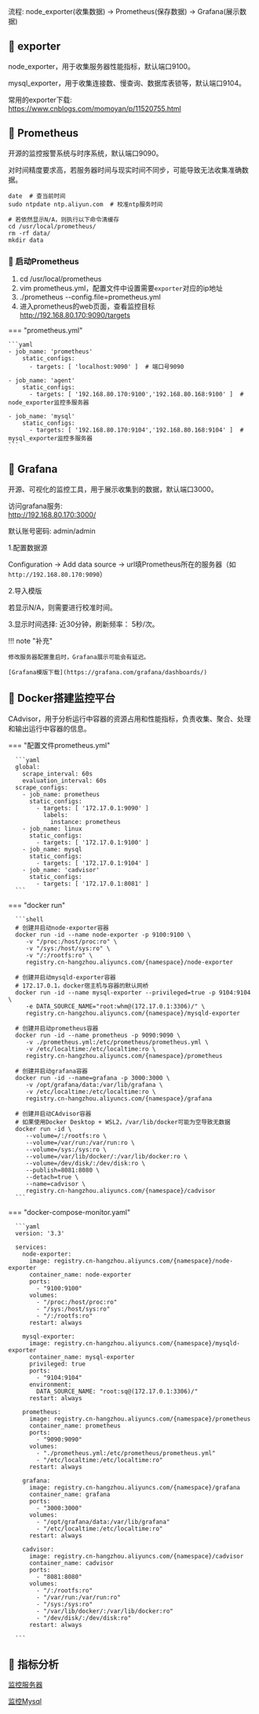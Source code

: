 流程: node_exporter(收集数据) -> Prometheus(保存数据) -> Grafana(展示数据)

## 📌 exporter

node_exporter，用于收集服务器性能指标，默认端口9100。

mysql_exporter，用于收集连接数、慢查询、数据库表锁等，默认端口9104。

常用的exporter下载:  
https://www.cnblogs.com/momoyan/p/11520755.html

## 📌 Prometheus

开源的监控报警系统与时序系统，默认端口9090。

对时间精度要求高，若服务器时间与现实时间不同步，可能导致无法收集准确数据。

```shell
date  # 查当前时间
sudo ntpdate ntp.aliyun.com  # 校准ntp服务时间

# 若依然显示N/A，则执行以下命令清缓存
cd /usr/local/prometheus/
rm -rf data/
mkdir data
```

### 🚁 启动Prometheus

1. cd /usr/local/prometheus
2. vim prometheus.yml，配置文件中设置需要`exporter`对应的ip地址
3. ./prometheus --config.file=prometheus.yml
4. 进入prometheus的web页面，查看监控目标  
   http://192.168.80.170:9090/targets

=== "prometheus.yml"

    ```yaml
    - job_name: 'prometheus'
        static_configs:
          - targets: [ 'localhost:9090' ]  # 端口号9090
    
    - job_name: 'agent'
        static_configs:
          - targets: [ '192.168.80.170:9100','192.168.80.168:9100' ]  # node_exporter监控多服务器
    
    - job_name: 'mysql'
        static_configs:
          - targets: [ '192.168.80.170:9104','192.168.80.168:9104' ]  # mysql_exporter监控多服务器
    ```

## 📌 Grafana

开源、可视化的监控工具，用于展示收集到的数据，默认端口3000。

访问grafana服务:  
http://192.168.80.170:3000/

默认账号密码: admin/admin

1.配置数据源

Configuration -> Add data source -> url填Prometheus所在的服务器（如`http://192.168.80.170:9090`）

2.导入模版

若显示N/A，则需要进行校准时间。

3.显示时间选择: 近30分钟，刷新频率： 5秒/次。

!!! note "补充"

    修改服务器配置重启时，Grafana展示可能会有延迟。

    [Grafana模版下载](https://grafana.com/grafana/dashboards/)

## 📌 Docker搭建监控平台

CAdvisor，用于分析运行中容器的资源占用和性能指标，负责收集、聚合、处理和输出运行中容器的信息。

=== "配置文件prometheus.yml"

      ```yaml
      global:
        scrape_interval: 60s
        evaluation_interval: 60s
      scrape_configs:
        - job_name: prometheus
          static_configs:
            - targets: [ '172.17.0.1:9090' ]
              labels:
                instance: prometheus
        - job_name: linux
          static_configs:
            - targets: [ '172.17.0.1:9100' ]
        - job_name: mysql
          static_configs:
            - targets: [ '172.17.0.1:9104' ]
        - job_name: 'cadvisor'
          static_configs:
            - targets: [ '172.17.0.1:8081' ]
      ```

=== "docker run"
      
      ```shell
      # 创建并启动node-exporter容器
      docker run -id --name node-exporter -p 9100:9100 \
         -v "/proc:/host/proc:ro" \
         -v "/sys:/host/sys:ro" \
         -v "/:/rootfs:ro" \
         registry.cn-hangzhou.aliyuncs.com/{namespace}/node-exporter
         
      # 创建并启动mysqld-exporter容器
      # 172.17.0.1，docker宿主机与容器的默认网桥
      docker run -id --name mysql-exporter --privileged=true -p 9104:9104 \
         -e DATA_SOURCE_NAME="root:whm@(172.17.0.1:3306)/" \
         registry.cn-hangzhou.aliyuncs.com/{namespace}/mysqld-exporter
         
      # 创建并启动prometheus容器
      docker run -id --name prometheus -p 9090:9090 \
         -v ./prometheus.yml:/etc/prometheus/prometheus.yml \
         -v /etc/localtime:/etc/localtime:ro \
         registry.cn-hangzhou.aliyuncs.com/{namespace}/prometheus
         
      # 创建并启动grafana容器
      docker run -id --name=grafana -p 3000:3000 \
         -v /opt/grafana/data:/var/lib/grafana \
         -v /etc/localtime:/etc/localtime:ro \
         registry.cn-hangzhou.aliyuncs.com/{namespace}/grafana
      
      # 创建并启动CAdvisor容器
      # 如果使用Docker Desktop + WSL2，/var/lib/docker可能为空导致无数据
      docker run -id \
         --volume=/:/rootfs:ro \
         --volume=/var/run:/var/run:ro \
         --volume=/sys:/sys:ro \
         --volume=/var/lib/docker/:/var/lib/docker:ro \
         --volume=/dev/disk/:/dev/disk:ro \
         --publish=8081:8080 \
         --detach=true \
         --name=cadvisor \
         registry.cn-hangzhou.aliyuncs.com/{namespace}/cadvisor
      ```

=== "docker-compose-monitor.yaml"
      
      ```yaml
      version: '3.3'
      
      services:
        node-exporter:
          image: registry.cn-hangzhou.aliyuncs.com/{namespace}/node-exporter
          container_name: node-exporter
          ports:
            - "9100:9100"
          volumes:
            - "/proc:/host/proc:ro"
            - "/sys:/host/sys:ro"
            - "/:/rootfs:ro"
          restart: always
      
        mysql-exporter:
          image: registry.cn-hangzhou.aliyuncs.com/{namespace}/mysqld-exporter
          container_name: mysql-exporter
          privileged: true
          ports:
            - "9104:9104"
          environment:
            DATA_SOURCE_NAME: "root:sq@(172.17.0.1:3306)/"
          restart: always
      
        prometheus:
          image: registry.cn-hangzhou.aliyuncs.com/{namespace}/prometheus
          container_name: prometheus
          ports:
            - "9090:9090"
          volumes:
            - "./prometheus.yml:/etc/prometheus/prometheus.yml"
            - "/etc/localtime:/etc/localtime:ro"
          restart: always
      
        grafana:
          image: registry.cn-hangzhou.aliyuncs.com/{namespace}/grafana
          container_name: grafana
          ports:
            - "3000:3000"
          volumes:
            - "/opt/grafana/data:/var/lib/grafana"
            - "/etc/localtime:/etc/localtime:ro"
          restart: always
      
        cadvisor:
          image: registry.cn-hangzhou.aliyuncs.com/{namespace}/cadvisor
          container_name: cadvisor
          ports:
            - "8081:8080"
          volumes:
            - "/:/rootfs:ro"
            - "/var/run:/var/run:ro"
            - "/sys:/sys:ro"
            - "/var/lib/docker/:/var/lib/docker:ro"
            - "/dev/disk/:/dev/disk:ro"
          restart: always
      
      ```

## 📌 指标分析

[监控服务器](./server.md)

[监控Mysql](./platform.md)
